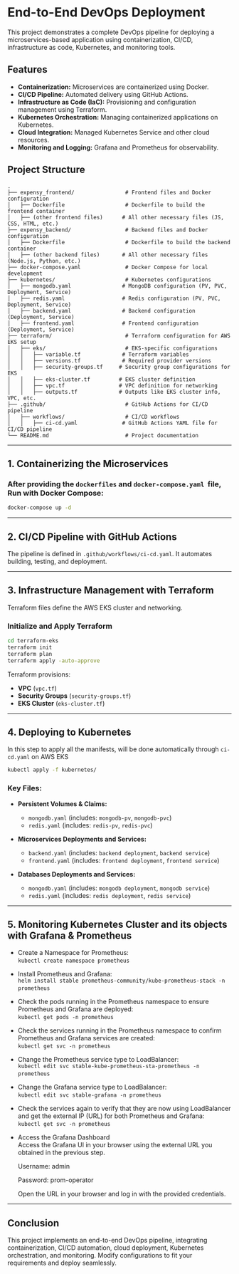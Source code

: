 # End-to-End DevOps Deployment

This project demonstrates a complete DevOps pipeline for deploying a microservices-based application using containerization, CI/CD, infrastructure as code, Kubernetes, and monitoring tools.

## Features

- **Containerization:** Microservices are containerized using Docker.
- **CI/CD Pipeline:** Automated delivery using GitHub Actions.
- **Infrastructure as Code (IaC):** Provisioning and configuration management using Terraform.
- **Kubernetes Orchestration:** Managing containerized applications on Kubernetes.
- **Cloud Integration:** Managed Kubernetes Service and other cloud resources.
- **Monitoring and Logging:** Grafana and Prometheus for observability.


## Project Structure

```
.
├── expensy_frontend/                # Frontend files and Docker configuration
│   ├── Dockerfile                   # Dockerfile to build the frontend container
│   ├── (other frontend files)      # All other necessary files (JS, CSS, HTML, etc.)
├── expensy_backend/                 # Backend files and Docker configuration
│   ├── Dockerfile                   # Dockerfile to build the backend container
│   ├── (other backend files)       # All other necessary files (Node.js, Python, etc.)
├── docker-compose.yaml              # Docker Compose for local development
├── kubernetes/                      # Kubernetes configurations
│   ├── mongodb.yaml                # MongoDB configuration (PV, PVC, Deployment, Service)
│   ├── redis.yaml                  # Redis configuration (PV, PVC, Deployment, Service)
│   ├── backend.yaml                # Backend configuration (Deployment, Service)
│   ├── frontend.yaml               # Frontend configuration (Deployment, Service)
├── terraform/                       # Terraform configuration for AWS EKS setup
│   ├── eks/                         # EKS-specific configurations
│   │   ├── variable.tf             # Terraform variables
│   │   ├── versions.tf             # Required provider versions
│   │   ├── security-groups.tf     # Security group configurations for EKS
│   │   ├── eks-cluster.tf         # EKS cluster definition
│   │   ├── vpc.tf                 # VPC definition for networking
│   │   ├── outputs.tf             # Outputs like EKS cluster info, VPC, etc.
├── .github/                         # GitHub Actions for CI/CD pipeline
│   ├── workflows/                   # CI/CD workflows
│   │   ├── ci-cd.yaml              # GitHub Actions YAML file for CI/CD pipeline
└── README.md                        # Project documentation

```

---

## 1. Containerizing the Microservices

### After providing the `dockerfiles` and `docker-compose.yaml`  file, Run with Docker Compose:

```sh
docker-compose up -d
```

---

## 2. CI/CD Pipeline with GitHub Actions

The pipeline is defined in `.github/workflows/ci-cd.yaml`. It automates building, testing, and deployment.

---

## 3. Infrastructure Management with Terraform

Terraform files define the AWS EKS cluster and networking.

### **Initialize and Apply Terraform**

```sh
cd terraform-eks
terraform init
terraform plan
terraform apply -auto-approve
```

Terraform provisions:

- **VPC** (`vpc.tf`)
- **Security Groups** (`security-groups.tf`)
- **EKS Cluster** (`eks-cluster.tf`)

---

## 4. Deploying to Kubernetes

In this step to apply all the manifests, will be done automatically  through `ci-cd.yaml` on AWS EKS

```sh
kubectl apply -f kubernetes/
```

### Key Files:

- **Persistent Volumes & Claims:**
  - `mongodb.yaml` (includes: `mongodb-pv`, `mongodb-pvc`)
  - `redis.yaml` (includes: `redis-pv`, `redis-pvc`)

- **Microservices Deployments and Services:**
  - `backend.yaml` (includes: `backend deployment`, `backend service`)
  - `frontend.yaml` (includes: `frontend deployment`, `frontend service`)

- **Databases Deployments and Services:**
  - `mongodb.yaml` (includes: `mongodb deployment`, `mongodb service`)
  - `redis.yaml` (includes: `redis deployment`, `redis service`)


---

## 5. Monitoring Kubernetes Cluster and its objects with Grafana & Prometheus

- Create a Namespace for Prometheus:\
  `kubectl create namespace prometheus` 

- Install Prometheus and Grafana:\
  `helm install stable prometheus-community/kube-prometheus-stack -n prometheus` 

- Check the pods running in the Prometheus namespace to ensure Prometheus and Grafana are deployed:\
  `kubectl get pods -n prometheus` 

- Check the services running in the Prometheus namespace to confirm Prometheus and Grafana services are created:\
  `kubectl get svc -n prometheus` 

- Change the Prometheus service type to LoadBalancer:\
  `kubectl edit svc stable-kube-prometheus-sta-prometheus -n prometheus` 

- Change the Grafana service type to LoadBalancer:\
  `kubectl edit svc stable-grafana -n prometheus` 

- Check the services again to verify that they are now using LoadBalancer and get the external IP (URL) for both Prometheus and Grafana:\
  `kubectl get svc -n prometheus` 

- Access the Grafana Dashboard\
  Access the Grafana UI in your browser using the external URL you obtained in the previous step.

  Username: admin

  Password: prom-operator

  Open the URL in your browser and log in with the provided credentials.

---

## Conclusion

This project implements an end-to-end DevOps pipeline, integrating containerization, CI/CD automation, cloud deployment, Kubernetes orchestration, and monitoring. Modify configurations to fit your requirements and deploy seamlessly.

